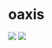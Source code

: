 # oaxis

<img src="https://img.shields.io/badge/-VuePress-35495e.svg?logo=vue.js&style=popout"> <img src="https://img.shields.io/badge/-Markdown-000000.svg?logo=markdown&style=popout">
